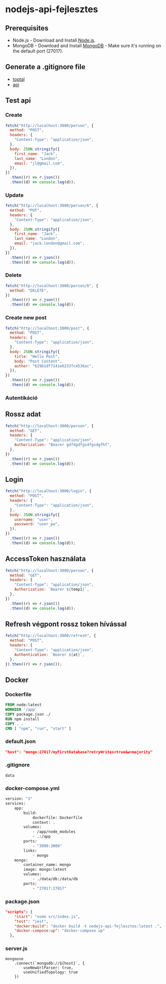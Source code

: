 # nodejs-api-fejlesztes

## Prerequisites

- Node.js - Download and Install [Node.js](http://www.nodejs.org/download/).
- MongoDB - Download and Install [MongoDB](http://www.mongodb.org/downloads) - Make sure it's running on the default port (27017).

## Generate a .gitignore file

- [toptal](https://www.toptal.com/developers/gitignore)
- [api](https://www.toptal.com/developers/gitignore/api/visualstudiocode,node)

## Test api

### Create

```javascript
fetch("http://localhost:3000/person", {
  method: "POST",
  headers: {
    "Content-Type": "application/json",
  },
  body: JSON.stringify({
    first_name: "Jack",
    last_name: "London",
    email: "jl@gmail.com",
  }),
})
  .then((r) => r.json())
  .then((d) => console.log(d));
```

### Update

```javascript
fetch("http://localhost:3000/person/6", {
  method: "PUT",
  headers: {
    "Content-Type": "application/json",
  },
  body: JSON.stringify({
    first_name: "Jack",
    last_name: "London",
    email: "jack.london@gmail.com",
  }),
})
  .then((r) => r.json())
  .then((d) => console.log(d));
```

### Delete

```javascript
fetch("http://localhost:3000/person/6", {
  method: "DELETE",
})
  .then((r) => r.json())
  .then((d) => console.log(d));
```

### Create new post

```javascript
fetch("http://localhost:3000/post", {
  method: "POST",
  headers: {
    "Content-Type": "application/json",
  },
  body: JSON.stringify({
    title: "Hello Post",
    body: "Post Content",
    author: "629b1df7141e6233fc4536ac",
  }),
})
  .then((r) => r.json())
  .then((d) => console.log(d));
```

### Autentikáció

## Rossz adat

```javascript
fetch("http://localhost:3000/person", {
  method: "GET",
  headers: {
    "Content-Type": "application/json",
    Authorization: "Bearer gdfdgdfgsdfgsdgfhf",
  },
})
  .then((r) => r.json())
  .then((d) => console.log(d));
```

## Login

```javascript
fetch("http://localhost:3000/login", {
  method: "POST",
  headers: {
    "Content-Type": "application/json",
  },
  body: JSON.stringify({
    username: "user",
    password: "user_pw",
  }),
})
  .then((r) => r.json())
  .then((d) => console.log(d));
```

## AccessToken használata

```javascript
fetch("http://localhost:3000/person", {
  method: "GET",
  headers: {
    "Content-Type": "application/json",
    Authorization: `Bearer ${temp1}`,
  },
})
  .then((r) => r.json())
  .then((d) => console.log(d));
```

## Refresh végpont rossz token hívással

```javascript
fetch("http://localhost:3000/refresh", {
  method: "POST",
  headers: {
    "Content-Type": "application/json",
    Authentication: `Bearer ${at}`,
  },
}).then((r) => r.json());
```

## Docker

### Dockerfile

```dockerfile
FROM node:latest
WORKDIR '/app'
COPY package.json ./
RUN npm install
COPY . .
CMD [ "npm", "run", "start" ]
```

### default.json

```json
"host": "mongo:27017/myFirstDatabase?retryWrites=true&w=majority"
```

### .gitignore

```
data
```

### docker-compose.yml

```dockerfile
version: "3"
services:
    app:
        build:
            dockerfile: Dockerfile
            context: .
        volumes:
            - /app/node_modules
            - .:/app
        ports:
            - "3000:3000"
        links:
            - mongo
    mongo:
        container_name: mongo
        image: mongo:latest
        volumes:
            - ./data/db:/data/db
        ports:
            - "27017:27017"
```

### package.json

```json
"scripts": {
    "start": "node src/index.js",
    "test": "jest",
    "docker:build": "docker build -t nodejs-api-fejlesztes:latest .",
    "docker-compose:up": "docker-compose up"
  },
```

### server.js

```nodejs
mongoose
    .connect(`mongodb://${host}`, {
        useNewUrlParser: true,
        useUnifiedTopology: true
    })
```
